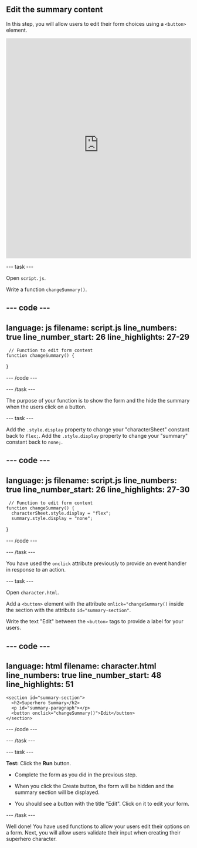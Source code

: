 ## Edit the summary content

In this step, you will allow users to edit their form choices using a `<button>` element.
<iframe src="https://staging-editor.raspberrypi.org/en/embed/viewer/comic-character-step5" width="100%" height="600" frameborder="0" marginwidth="0" marginheight="0" allowfullscreen> </iframe>

--- task ---

Open `script.js`.

Write a function `changeSummary()`.

--- code ---
---
language: js
filename: script.js
line_numbers: true
line_number_start: 26
line_highlights: 27-29
---
     // Function to edit form content
    function changeSummary() {
    
}   
    
--- /code ---

--- /task ---

The purpose of your function is to show the form and the hide the summary when the users click on a button.

--- task ---

Add the `.style.display` property to change your "characterSheet" constant back to `flex;`.
Add the `.style.display` property to change your "summary" constant back to `none;`.

--- code ---
---
language: js
filename: script.js
line_numbers: true
line_number_start: 26
line_highlights: 27-30
---
     // Function to edit form content
    function changeSummary() {
      characterSheet.style.display = "flex";
      summary.style.display = "none";
}   
    
--- /code ---

--- /task ---

You have used the `onclick` attribute previously to provide an event handler in response to an action.

--- task ---

Open `character.html`.

Add a `<button>` element with the attribute `onlick="changeSummary()` inside the section with the attribute `id="summary-section"`.

Write the text "Edit" between the `<button>` tags to provide a label for your users.

--- code ---
---
language: html
filename: character.html
line_numbers: true
line_number_start: 48
line_highlights: 51
---

    <section id="summary-section">
      <h2>Superhero Summary</h2>
      <p id="summary-paragraph"></p>
      <button onclick="changeSummary()">Edit</button>
    </section>
    
--- /code ---

--- /task ---

--- task ---

**Test:** Click the **Run** button. 

+ Complete the form as you did in the previous step.

+ When you click the Create button, the form will be hidden and the summary section will be displayed.

+ You should see a button with the title "Edit". Click on it to edit your form.

--- /task ---

Well done! You have used functions to allow your users edit their options on a form. Next, you will allow users validate their input when creating their superhero character.